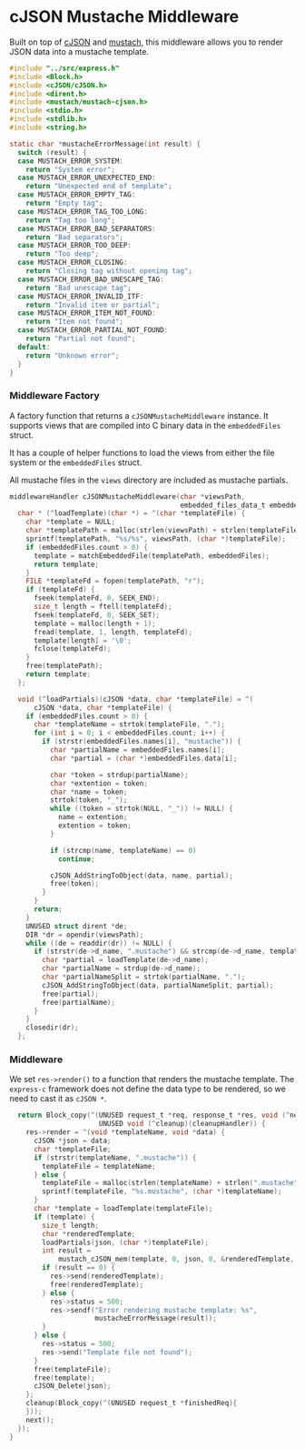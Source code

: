 # cJSON Mustache Middleware

Built on top of [cJSON](https://github.com/DaveGamble/cJSON) and [mustach](https://gitlab.com/jobol/mustach/-/tree/master), this middleware allows you to render JSON data into a mustache template.

```c
#include "../src/express.h"
#include <Block.h>
#include <cJSON/cJSON.h>
#include <dirent.h>
#include <mustach/mustach-cjson.h>
#include <stdio.h>
#include <stdlib.h>
#include <string.h>

static char *mustacheErrorMessage(int result) {
  switch (result) {
  case MUSTACH_ERROR_SYSTEM:
    return "System error";
  case MUSTACH_ERROR_UNEXPECTED_END:
    return "Unexpected end of template";
  case MUSTACH_ERROR_EMPTY_TAG:
    return "Empty tag";
  case MUSTACH_ERROR_TAG_TOO_LONG:
    return "Tag too long";
  case MUSTACH_ERROR_BAD_SEPARATORS:
    return "Bad separators";
  case MUSTACH_ERROR_TOO_DEEP:
    return "Too deep";
  case MUSTACH_ERROR_CLOSING:
    return "Closing tag without opening tag";
  case MUSTACH_ERROR_BAD_UNESCAPE_TAG:
    return "Bad unescape tag";
  case MUSTACH_ERROR_INVALID_ITF:
    return "Invalid item or partial";
  case MUSTACH_ERROR_ITEM_NOT_FOUND:
    return "Item not found";
  case MUSTACH_ERROR_PARTIAL_NOT_FOUND:
    return "Partial not found";
  default:
    return "Unknown error";
  }
}
```

### Middleware Factory

A factory function that returns a `cJSONMustacheMiddleware` instance. It supports views that are compiled into C binary data in the `embeddedFiles` struct.

It has a couple of helper functions to load the views from either the file system or the `embeddedFiles` struct.

All mustache files in the `views` directory are included as mustache partials.

```c
middlewareHandler cJSONMustacheMiddleware(char *viewsPath,
                                          embedded_files_data_t embeddedFiles) {
  char * (^loadTemplate)(char *) = ^(char *templateFile) {
    char *template = NULL;
    char *templatePath = malloc(strlen(viewsPath) + strlen(templateFile) + 3);
    sprintf(templatePath, "%s/%s", viewsPath, (char *)templateFile);
    if (embeddedFiles.count > 0) {
      template = matchEmbeddedFile(templatePath, embeddedFiles);
      return template;
    }
    FILE *templateFd = fopen(templatePath, "r");
    if (templateFd) {
      fseek(templateFd, 0, SEEK_END);
      size_t length = ftell(templateFd);
      fseek(templateFd, 0, SEEK_SET);
      template = malloc(length + 1);
      fread(template, 1, length, templateFd);
      template[length] = '\0';
      fclose(templateFd);
    }
    free(templatePath);
    return template;
  };

  void (^loadPartials)(cJSON *data, char *templateFile) = ^(
      cJSON *data, char *templateFile) {
    if (embeddedFiles.count > 0) {
      char *templateName = strtok(templateFile, ".");
      for (int i = 0; i < embeddedFiles.count; i++) {
        if (strstr(embeddedFiles.names[i], "mustache")) {
          char *partialName = embeddedFiles.names[i];
          char *partial = (char *)embeddedFiles.data[i];

          char *token = strdup(partialName);
          char *extention = token;
          char *name = token;
          strtok(token, "_");
          while ((token = strtok(NULL, "_")) != NULL) {
            name = extention;
            extention = token;
          }

          if (strcmp(name, templateName) == 0)
            continue;

          cJSON_AddStringToObject(data, name, partial);
          free(token);
        }
      }
      return;
    }
    UNUSED struct dirent *de;
    DIR *dr = opendir(viewsPath);
    while ((de = readdir(dr)) != NULL) {
      if (strstr(de->d_name, ".mustache") && strcmp(de->d_name, templateFile)) {
        char *partial = loadTemplate(de->d_name);
        char *partialName = strdup(de->d_name);
        char *partialNameSplit = strtok(partialName, ".");
        cJSON_AddStringToObject(data, partialNameSplit, partial);
        free(partial);
        free(partialName);
      }
    }
    closedir(dr);
  };
```

### Middleware

We set `res->render()` to a function that renders the mustache template. The `express-c` framework does not define the data type to be rendered, so we need to cast it as `cJSON *`.

```c
  return Block_copy(^(UNUSED request_t *req, response_t *res, void (^next)(),
                      UNUSED void (^cleanup)(cleanupHandler)) {
    res->render = ^(void *templateName, void *data) {
      cJSON *json = data;
      char *templateFile;
      if (strstr(templateName, ".mustache")) {
        templateFile = templateName;
      } else {
        templateFile = malloc(strlen(templateName) + strlen(".mustache") + 1);
        sprintf(templateFile, "%s.mustache", (char *)templateName);
      }
      char *template = loadTemplate(templateFile);
      if (template) {
        size_t length;
        char *renderedTemplate;
        loadPartials(json, (char *)templateFile);
        int result =
            mustach_cJSON_mem(template, 0, json, 0, &renderedTemplate, &length);
        if (result == 0) {
          res->send(renderedTemplate);
          free(renderedTemplate);
        } else {
          res->status = 500;
          res->sendf("Error rendering mustache template: %s",
                     mustacheErrorMessage(result));
        }
      } else {
        res->status = 500;
        res->send("Template file not found");
      }
      free(templateFile);
      free(template);
      cJSON_Delete(json);
    };
    cleanup(Block_copy(^(UNUSED request_t *finishedReq){
    }));
    next();
  });
}
```
